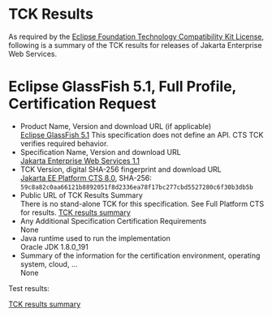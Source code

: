 TCK Results
===========

As required by the
[Eclipse Foundation Technology Compatibility Kit License](https://www.eclipse.org/legal/tck.php),
following is a summary of the TCK results for releases of Jakarta Enterprise Web Services.

# Eclipse GlassFish 5.1, Full Profile, Certification Request

- Product Name, Version and download URL (if applicable) \
  [Eclipse GlassFish 5.1](https://www.eclipse.org/downloads/download.php?file=/glassfish/glassfish-5.1.0.zip)
  This specification does not define an API. CTS TCK verifies required behavior.
- Specification Name, Version and download URL \
  [Jakarta Enterprise Web Services 1.1](https://jakarta.ee/specifications/enterprise-ws/1.1/)
- TCK Version, digital SHA-256 fingerprint and download URL \
  [Jakarta EE Platform CTS 8.0](http://download.eclipse.org/ee4j/jakartaee-tck/jakartaee8-eftl/promoted/eclipse-jakartaeetck-8.0.0.zip), SHA-256: `59c8a82c0aa66121b8892051f8d2336ea78f17bc277cbd5527280c6f30b3db5b`
- Public URL of TCK Results Summary \
  There is no stand-alone TCK for this specification. See Full Platform CTS for results.
  [TCK results summary](https://eclipse-ee4j.github.io/glassfish/resources/certifications/jakarta-full-profile/TCK-Results.html)
- Any Additional Specification Certification Requirements \
  None
- Java runtime used to run the implementation \
  Oracle JDK 1.8.0_191
- Summary of the information for the certification environment, operating system, cloud, ... \
  None


Test results:

[TCK results summary](https://eclipse-ee4j.github.io/glassfish/resources/certifications/jakarta-full-profile/TCK-Results.html)